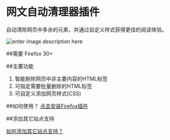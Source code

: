 # 网文自动清理器插件
自动清除网页中多余的元素，并通过自定义样式获得更佳的阅读体验。

![enter image description here](https://raw.githubusercontent.com/webpatch/Web-Page-Cleaner/master/screenshot/preview.gif)

##需要
Firefox 30+ 

##主要功能

1. 智能剔除网页中非主要内容的HTML标签
2. 可指定需要批量删除的HTML标签
3. 可自定义添加网页样式(CSS)

##如何使用？
[点击安装Firefox插件](https://github.com/webpatch/Web-Page-Cleaner/releases/download/v1.0/page-cleaner.xpi)

##添加其它站点支持

[如何添加其它站点支持？](https://github.com/webpatch/Web-Page-Cleaner/wiki/%E6%B7%BB%E5%8A%A0%E5%85%B6%E5%AE%83%E7%AB%99%E7%82%B9%E6%94%AF%E6%8C%81)
